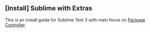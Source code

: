 ## [Install] Sublime with Extras

This is an install guide for Sublime Text 3 with main focus on [Package Controller](https://sublime.wbond.net/installation).

